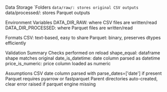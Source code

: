 Data Storage
`Folders
``data/raw/: stores original CSV outputs
``data/processed/: stores Parquet outputs

  Environment Variables
    DATA_DIR_RAW: where CSV files are written/read
    DATA_DIR_PROCESSED: where Parquet files are written/read

  Formats
    CSV: text-based, easy to share
    Parquet: binary, preserves dtypes efficiently

Validation Summary
  Checks performed on reload
    shape_equal: dataframe shape matches original
    date_is_datetime: date column parsed as datetime
    price_is_numeric: price column loaded as numeric

  Assumptions
    CSV date column parsed with parse_dates=['date'] if present
    Parquet requires pyarrow or fastparquet
    Parent directories auto-created, clear error raised if parquet engine missing
